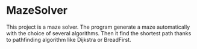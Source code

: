 # MazeSolver

This project is a maze solver. 
The program generate a maze automatically with the choice of several algorithms. 
Then it find the shortest path thanks to pathfinding algorithm like Dijkstra or BreadFirst.
